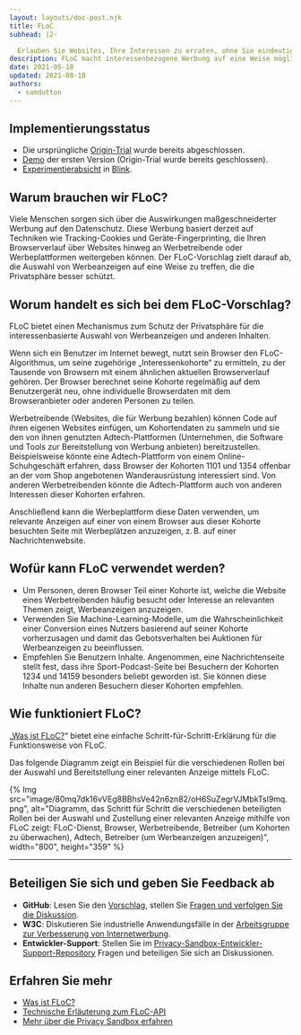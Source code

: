 ```yaml
---
layout: layouts/doc-post.njk
title: FLoC
subhead: |2-

  Erlauben Sie Websites, Ihre Interessen zu erraten, ohne Sie eindeutig identifizieren zu können.
description: FLoC macht interessenbezogene Werbung auf eine Weise möglich, bei der die Privatsphäre geschützt wird. Während ein Benutzer sich im Internet bewegt, wird dessen Browser basierend auf dem Browserverlauf zusammen mit tausenden Weiteren Besuchern einer sogenannten „Interessenkohorte“ zugeordnet. Dies geschieht, ohne dass der individuelle Browserverlauf mit dem Browserhersteller oder irgendeiner anderen Stelle geteilt wird.
date: 2021-05-18
updated: 2021-08-18
authors:
  - samdutton
---
```


## Implementierungsstatus

- Die ursprüngliche [Origin-Trial](https://web.dev/origin-trials) wurde bereits abgeschlossen.
- [Demo](https://floc.glitch.me/) der ersten Version (Origin-Trial wurde bereits geschlossen).
- [Experimentierabsicht](https://groups.google.com/a/chromium.org/g/blink-dev/c/MmijXrmwrJs) in [Blink](https://www.chromium.org/blink).

## Warum brauchen wir FLoC?

Viele Menschen sorgen sich über die Auswirkungen maßgeschneiderter Werbung auf den Datenschutz. Diese Werbung basiert derzeit auf Techniken wie Tracking-Cookies und Geräte-Fingerprinting, die Ihren Browserverlauf über Websites hinweg an Werbetreibende oder Werbeplattformen weitergeben können. Der FLoC-Vorschlag zielt darauf ab, die Auswahl von Werbeanzeigen auf eine Weise zu treffen, die die Privatsphäre besser schützt.

## Worum handelt es sich bei dem FLoC-Vorschlag?

FLoC bietet einen Mechanismus zum Schutz der Privatsphäre für die interessenbasierte Auswahl von Werbeanzeigen und anderen Inhalten.

Wenn sich ein Benutzer im Internet bewegt, nutzt sein Browser den FLoC-Algorithmus, um seine zugehörige „Interessenkohorte“ zu ermitteln, zu der Tausende von Browsern mit einem ähnlichen aktuellen Browserverlauf gehören. Der Browser berechnet seine Kohorte regelmäßig auf dem Benutzergerät neu, ohne individuelle Browserdaten mit dem Browseranbieter oder anderen Personen zu teilen.

Werbetreibende (Websites, die für Werbung bezahlen) können Code auf ihren eigenen Websites einfügen, um Kohortendaten zu sammeln und sie den von ihnen genutzten Adtech-Plattformen (Unternehmen, die Software und Tools zur Bereitstellung von Werbung anbieten) bereitzustellen. Beispielsweise könnte eine Adtech-Plattform von einem Online-Schuhgeschäft erfahren, dass Browser der Kohorten 1101 und 1354 offenbar an der vom Shop angebotenen Wanderausrüstung interessiert sind. Von anderen Werbetreibenden könnte die Adtech-Plattform auch von anderen Interessen dieser Kohorten erfahren.

Anschließend kann die Werbeplattform diese Daten verwenden, um relevante Anzeigen auf einer von einem Browser aus dieser Kohorte besuchten Seite mit Werbeplätzen anzuzeigen, z. B. auf einer Nachrichtenwebsite.

## Wofür kann FLoC verwendet werden?

- Um Personen, deren Browser Teil einer Kohorte ist, welche die Website eines Werbetreibenden häufig besucht oder Interesse an relevanten Themen zeigt, Werbeanzeigen anzuzeigen.
- Verwenden Sie Machine-Learning-Modelle, um die Wahrscheinlichkeit einer Conversion eines Nutzers basierend auf seiner Kohorte vorherzusagen und damit das Gebotsverhalten bei Auktionen für Werbeanzeigen zu beeinflussen.
- Empfehlen Sie Benutzern Inhalte. Angenommen, eine Nachrichtenseite stellt fest, dass ihre Sport-Podcast-Seite bei Besuchern der Kohorten 1234 und 14159 besonders beliebt geworden ist. Sie können diese Inhalte nun anderen Besuchern dieser Kohorten empfehlen.

## Wie funktioniert FLoC?

„[Was ist FLoC?](https://web.dev/articles/floc#how_does_floc_work)“ bietet eine einfache Schritt-für-Schritt-Erklärung für die Funktionsweise von FLoC.

Das folgende Diagramm zeigt ein Beispiel für die verschiedenen Rollen bei der Auswahl und Bereitstellung einer relevanten Anzeige mittels FLoC.

{% Img src="image/80mq7dk16vVEg8BBhsVe42n6zn82/oH6SuZegrVJMbkTsl9mq.png", alt="Diagramm, das Schritt für Schritt die verschiedenen beteiligten Rollen bei der Auswahl und Zustellung einer relevanten Anzeige mithilfe von FLoC zeigt: FLoC-Dienst, Browser, Werbetreibende, Betreiber (um Kohorten zu überwachen), Adtech, Betreiber (um Werbeanzeigen anzuzeigen)", width="800", height="359" %}

---

## Beteiligen Sie sich und geben Sie Feedback ab

- **GitHub**: Lesen Sie den [Vorschlag](https://github.com/WICG/floc), stellen Sie [Fragen und verfolgen Sie die Diskussion](https://github.com/WICG/floc/issues).
- **W3C**: Diskutieren Sie industrielle Anwendungsfälle in der [Arbeitsgruppe zur Verbesserung von Internetwerbung](https://www.w3.org/community/web-adv/participants).
- **Entwickler-Support**: Stellen Sie im [Privacy-Sandbox-Entwickler-Support-Repository](https://github.com/GoogleChromeLabs/privacy-sandbox-dev-support) Fragen und beteiligen Sie sich an Diskussionen.

## Erfahren Sie mehr

- [Was ist FLoC?](https://www.web.dev)
- [Technische Erläuterung zum FLoC-API](https://github.com/WICG/floc)
- [Mehr über die Privacy Sandbox erfahren](https://web.dev/digging-into-the-privacy-sandbox)
